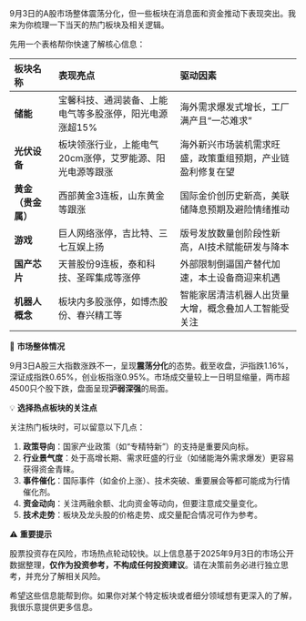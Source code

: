 9月3日的A股市场整体震荡分化，但一些板块在消息面和资金推动下表现突出。我来为你梳理一下当天的热门板块及相关逻辑。

先用一个表格帮你快速了解核心信息：

| 板块名称 | 表现亮点 | 驱动因素 |
| :--- | :--- | :--- |
| **储能** | 宝馨科技、通润装备、上能电气等多股涨停，阳光电源涨超15% | 海外需求爆发式增长，工厂满产且“一芯难求” |
| **光伏设备** | 板块领涨行业，上能电气20cm涨停，艾罗能源、阳光电源等跟涨 | 海外新兴市场装机需求旺盛，政策重组预期，产业链盈利修复在望 |
| **黄金（贵金属）** | 西部黄金3连板，山东黄金等跟涨 | 国际金价创历史新高，美联储降息预期及避险情绪推动 |
| **游戏** | 巨人网络涨停，吉比特、三七互娱上扬 | 版号发放数量创阶段性新高，AI技术赋能研发与降本 |
| **国产芯片** | 天普股份9连板，泰和科技、圣晖集成等涨停 | 外部限制倒逼国产替代加速，本土设备商迎来机遇 |
| **机器人概念** | 板块内多股涨停，如博杰股份、春兴精工等 | 智能家居清洁机器人出货量大增，概念叠加人工智能受关注 |

🧭 **市场整体情况**

9月3日A股三大指数涨跌不一，呈现**震荡分化**的态势。截至收盘，沪指跌1.16%，深证成指跌0.65%，创业板指涨0.95%。市场成交量较上一日明显缩量，两市超4500只个股下跌，盘面呈现**沪弱深强**的局面。

💡 **选择热点板块的关注点**

关注热门板块时，可以留意以下几点：

1.  **政策导向**：国家产业政策（如“专精特新”）的支持是重要风向标。
2.  **行业景气度**：处于高增长期、需求旺盛的行业（如储能海外需求爆发）更容易获得资金青睐。
3.  **事件催化**：国际事件（如金价上涨）、技术突破、重要展会等都可能成为行情催化剂。
4.  **资金动向**：关注两融余额、北向资金等动向，但要注意成交量变化。
5.  **技术走势**：板块及龙头股的价格走势、成交量配合情况可作为参考。

⚠️ **重要提示**

股票投资存在风险，市场热点轮动较快。以上信息基于2025年9月3日的市场公开数据整理，**仅作为投资参考，不构成任何投资建议**。请在决策前务必进行独立思考，并充分了解相关风险。

希望这些信息能帮到你。如果你对某个特定板块或者细分领域想有更深入的了解，我很乐意提供更多信息。